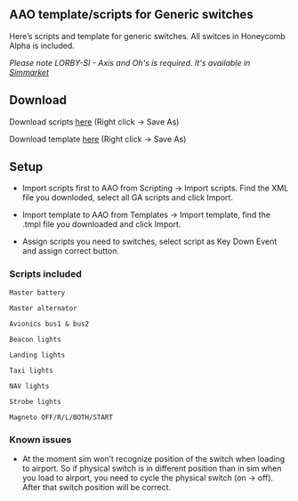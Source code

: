 ## AAO template/scripts for Generic switches

Here’s scripts and template for generic switches. All switces in Honeycomb Alpha is included.

*Please note LORBY-SI - Axis and Oh's is required. It's available in [Simmarket](https://secure.simmarket.com/lorby-si-axis-and-ohs-fsx-p3d-msfs.phtml)*



## Download

Download scripts [here](https://github.com/blindye/aao_guides/raw/main/generic/GA_Switches.xml) (Right click -> Save As)

Download template [here](https://github.com/blindye/aao_guides/raw/main/generic/GA_switches.tmpl) (Right click -> Save As)



## Setup

- Import scripts first to AAO from Scripting -> Import scripts. Find the XML file you downloded, select all GA scripts and click Import. 

- Import template to AAO from Templates -> Import template, find the .tmpl file you downloaded and click Import. 
- Assign scripts you need to switches, select script as Key Down Event and assign correct button.



### Scripts included

`Master battery`

`Master alternator`

`Avionics bus1 & bus2`

`Beacon lights`

`Landing lights`

`Taxi lights`

`NAV lights`

`Strobe lights`

`Magneto OFF/R/L/BOTH/START`



### Known issues

- At the moment sim won’t recognize position of the switch when loading to airport. So if physical switch is in different position than in sim when you load to airport, you need to cycle the physical switch (on -> off). After that switch position will be correct.